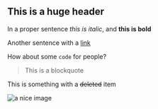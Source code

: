 ## This is a huge header

In a proper sentence *this is italic*, and **this is bold**

Another sentence with a [link](http://google.com)

How about some `code` for people?

> This is a blockquote

This is something with a ~~deleted~~ item

![a nice image](http://placehold.it/200x200)

